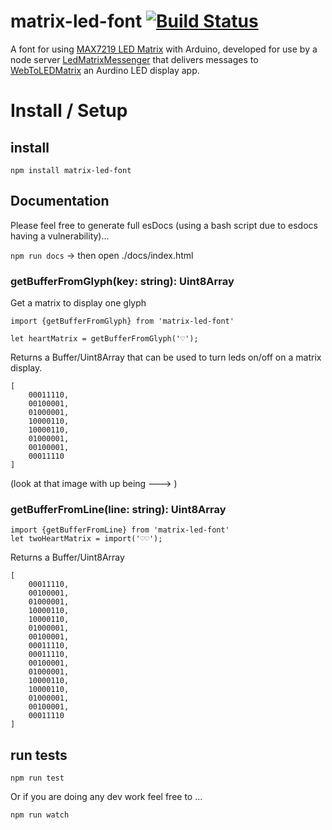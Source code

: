 # matrix-led-font [![Build Status](https://travis-ci.org/lyle/matrix-led-font.svg?branch=master)](https://travis-ci.org/lyle/matrix-led-font)
A font for using [MAX7219 LED Matrix](http://playground.arduino.cc/Main/MAX72XXHardware) with Arduino, developed for use by a node server [LedMatrixMessenger](https://github.com/lyle/LedMatrixMessenger) that delivers messages to [WebToLEDMatrix](https://github.com/lyle/WebToLEDMatrix) an Aurdino LED display app.


# Install / Setup 

## install

`npm install matrix-led-font`

## Documentation

Please feel free to generate full esDocs (using a bash script due to esdocs having a vulnerability)...

`npm run docs` ->  then open ./docs/index.html

### getBufferFromGlyph(key: string): Uint8Array

Get a matrix to display one glyph

```
import {getBufferFromGlyph} from 'matrix-led-font'

let heartMatrix = getBufferFromGlyph('♡');
```
Returns a Buffer/Uint8Array that can be used to turn leds on/off on a matrix display.
```
[
    00011110,
    00100001,
    01000001,
    10000110,
    10000110,
    01000001,
    00100001,
    00011110
]
```
(look at that image with up being ---> )

### getBufferFromLine(line: string): Uint8Array 

```
import {getBufferFromLine} from 'matrix-led-font'
let twoHeartMatrix = import('♡♡');
```

Returns a Buffer/Uint8Array
```
[
    00011110,
    00100001,
    01000001,
    10000110,
    10000110,
    01000001,
    00100001,
    00011110,
    00011110,
    00100001,
    01000001,
    10000110,
    10000110,
    01000001,
    00100001,
    00011110
]
```

## run tests

`npm run test`

Or if you are doing any dev work feel free to ...

`npm run watch`
